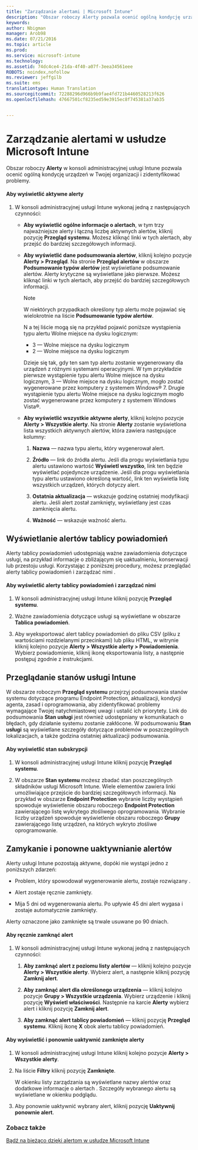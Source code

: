 ```yaml
---
title: "Zarządzanie alertami | Microsoft Intune"
description: "Obszar roboczy Alerty pozwala ocenić ogólną kondycję urządzeń w Twojej organizacji."
keywords: 
author: Nbigman
manager: Arob98
ms.date: 07/21/2016
ms.topic: article
ms.prod: 
ms.service: microsoft-intune
ms.technology: 
ms.assetid: 74dc4ce4-21da-4f40-a07f-3eea34561eee
ROBOTS: noindex,nofollow
ms.reviewer: jeffgilb
ms.suite: ems
translationtype: Human Translation
ms.sourcegitcommit: 72288296d966b9b9fae4fd721b4460528213f626
ms.openlocfilehash: 47667501cf8235ed59e3915ec8f745381a37ab35


---
```


# Zarządzanie alertami w usłudze Microsoft Intune
Obszar roboczy **Alerty** w konsoli administracyjnej usługi Intune pozwala ocenić ogólną kondycję urządzeń w Twojej organizacji i zidentyfikować problemy.

#### Aby wyświetlić aktywne alerty

1.  W konsoli administracyjnej usługi Intune wykonaj jedną z następujących czynności:

    -   **Aby wyświetlić ogólne informacje o alertach**, w tym trzy najważniejsze alerty i łączną liczbę aktywnych alertów, kliknij pozycję **Przegląd systemu**. Możesz kliknąć linki w tych alertach, aby przejść do bardziej szczegółowych informacji.

    -   **Aby wyświetlić dane podsumowania alertów**, kliknij kolejno pozycje **Alerty &gt; Przegląd**. Na stronie **Przegląd alertów** w obszarze **Podsumowanie typów alertów** jest wyświetlane podsumowanie alertów. Alerty krytyczne są wyświetlane jako pierwsze. Możesz kliknąć linki w tych alertach, aby przejść do bardziej szczegółowych informacji.

        > [!NOTE]
        > W niektórych przypadkach określony typ alertu może pojawiać się wielokrotnie na liście **Podsumowanie typów alertów**.
        > 
        > N a tej liście mogą się na przykład pojawić poniższe wystąpienia typu alertu Wolne miejsce na dysku logicznym:
        > 
        > -   3 — Wolne miejsce na dysku logicznym
        > -   2 — Wolne miejsce na dysku logicznym
        > 
        > Dzieje się tak, gdy ten sam typ alertu zostanie wygenerowany dla urządzeń z różnymi systemami operacyjnymi. W tym przykładzie pierwsze wystąpienie typu alertu Wolne miejsce na dysku logicznym, 3 — Wolne miejsce na dysku logicznym, mogło zostać wygenerowane przez komputery z systemem Windows® 7. Drugie wystąpienie typu alertu Wolne miejsce na dysku logicznym mogło zostać wygenerowane przez komputery z systemem Windows Vista®.

    -   **Aby wyświetlić wszystkie aktywne alerty**, kliknij kolejno pozycje **Alerty &gt; Wszystkie alerty**. Na stronie **Alerty** zostanie wyświetlona lista wszystkich aktywnych alertów, która zawiera następujące kolumny:

        1.  **Nazwa** — nazwa typu alertu, który wygenerował alert.

        2.  **Źródło** — link do źródła alertu. Jeśli dla progu wyświetlania typu alertu ustawiono wartość **Wyświetl wszystko**, link ten będzie wyświetlać pojedyncze urządzenie. Jeśli dla progu wyświetlania typu alertu ustawiono określoną wartość, link ten wyświetla listę wszystkich urządzeń, których dotyczy alert.

        3.  **Ostatnia aktualizacja** — wskazuje godzinę ostatniej modyfikacji alertu. Jeśli alert został zamknięty, wyświetlany jest czas zamknięcia alertu.

        4.  **Ważność** — wskazuje ważność alertu.

## Wyświetlanie alertów tablicy powiadomień
Alerty tablicy powiadomień udostępniają ważne zawiadomienia dotyczące usługi, na przykład informacje o zbliżającym się uaktualnieniu, konserwacji lub przestoju usługi. Korzystając z poniższej procedury, możesz przeglądać alerty tablicy powiadomień i zarządzać nimi .

#### Aby wyświetlić alerty tablicy powiadomień i zarządzać nimi

1.  W konsoli administracyjnej usługi Intune kliknij pozycję **Przegląd systemu**.

2.  Ważne zawiadomienia dotyczące usługi są wyświetlane w obszarze **Tablica powiadomień**.

3.  Aby wyeksportować alert tablicy powiadomień do pliku CSV (pliku z wartościami rozdzielanymi przecinkami) lub pliku HTML, w witrynie kliknij kolejno pozycje **Alerty &gt; Wszystkie alerty &gt; Powiadomienia**. Wybierz powiadomienie, kliknij ikonę eksportowania listy, a następnie postępuj zgodnie z instrukcjami.

## Przeglądanie stanów usługi Intune
W obszarze roboczym **Przegląd systemu** przejrzyj podsumowania stanów systemu dotyczące programu Endpoint Protection, aktualizacji, kondycji agenta, zasad i oprogramowania, aby zidentyfikować problemy wymagające Twojej natychmiastowej uwagi i ustalić ich priorytety. Link do podsumowania **Stan usługi** jest również udostępniany w komunikatach o błędach, gdy działanie systemu zostanie zakłócone. W podsumowaniu **Stan usługi** są wyświetlane szczegóły dotyczące problemów w poszczególnych lokalizacjach, a także godzina ostatniej aktualizacji podsumowania.

#### Aby wyświetlić stan subskrypcji

1.  W konsoli administracyjnej usługi Intune kliknij pozycję **Przegląd systemu**.

2.  W obszarze **Stan systemu** możesz zbadać stan poszczególnych składników usługi Microsoft Intune. Wiele elementów zawiera linki umożliwiające przejście do bardziej szczegółowych informacji. Na przykład w obszarze **Endpoint Protection** wybranie liczby wystąpień spowoduje wyświetlenie obszaru roboczego **Endpoint Protection** zawierającego listę wykrytego złośliwego oprogramowania. Wybranie liczby urządzeń spowoduje wyświetlenie obszaru roboczego **Grupy** zawierającego listę urządzeń, na których wykryto złośliwe oprogramowanie.

## Zamykanie i ponowne uaktywnianie alertów
Alerty usługi Intune pozostają aktywne, dopóki nie wystąpi jedno z poniższych zdarzeń:

-   Problem, który spowodował wygenerowanie alertu, zostaje rozwiązany .

-   Alert zostaje ręcznie zamknięty.

-   Mija 5 dni od wygenerowania alertu. Po upływie 45 dni alert wygasa i zostaje automatycznie zamknięty.

Alerty oznaczone jako zamknięte są trwale usuwane po 90 dniach.

#### Aby ręcznie zamknąć alert

1.  W konsoli administracyjnej usługi Intune wykonaj jedną z następujących czynności:

    1.  **Aby zamknąć alert z poziomu listy alertów** — kliknij kolejno pozycje **Alerty &gt; Wszystkie alerty**. Wybierz alert, a następnie kliknij pozycję **Zamknij alert**.

    2.  **Aby zamknąć alert dla określonego urządzenia** — kliknij kolejno pozycje **Grupy &gt; Wszystkie urządzenia**. Wybierz urządzenie i kliknij pozycję **Wyświetl właściwości**. Następnie na karcie **Alerty** wybierz alert i kliknij pozycję **Zamknij alert**.

    3.  **Aby zamknąć alert tablicy powiadomień** — kliknij pozycję **Przegląd systemu**. Kliknij ikonę **X** obok alertu tablicy powiadomień.

#### Aby wyświetlić i ponownie uaktywnić zamknięte alerty

1.  W konsoli administracyjnej usługi Intune kliknij kolejno pozycje **Alerty &gt; Wszystkie alerty**.

2.  Na liście **Filtry** kliknij pozycję **Zamknięte**.

    W okienku listy zarządzania są wyświetlane nazwy alertów oraz dodatkowe informacje o alertach . Szczegóły wybranego alertu są wyświetlane w okienku podglądu.

3.  Aby ponownie uaktywnić wybrany alert, kliknij pozycję **Uaktywnij ponownie alert**.

### Zobacz także
[Bądź na bieżąco dzięki alertom w usłudze Microsoft Intune](get-notified-by-alerts.md)




<!--HONumber=Jul16_HO3-->


